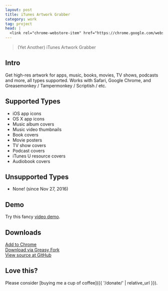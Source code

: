 ```yaml
---
layout: post
title: iTunes Artwork Grabber
category: work
tag: project
head: |
  <link rel="chrome-webstore-item" href="https://chrome.google.com/webstore/detail/pjdeblccplohlgedbefopohaedodcgci">
---
```


> (Yet Another) iTunes Artwork Grabber

## Intro

Get high-res artwork for apps, music, books, movies, TV shows, podcasts and more, all types supported. Works with Safari, Google Chrome, and Greasemonkey / Tampermonkey / Scriptish / etc.

## Supported Types

- iOS app icons
- OS X app icons
- Music album covers
- Music video thumbnails
- Book covers
- Movie posters
- TV show covers
- Podcast covers
- iTunes U resource covers
- Audiobook covers

## Unsupported Types

- None! (since Nov 27, 2016)

## Demo

Try this fancy [video demo](https://www.youtube.com/watch?v=8NVyzKb7VIY).

## Downloads

<div class="largetype">
  <div><a href="https://chrome.google.com/webstore/detail/pjdeblccplohlgedbefopohaedodcgci">Add to Chrome</a></div>
  <div><a href="https://greasyfork.org/en/scripts/8947-itunes-artwork-grabber-by-tunghsiao-liu">Download via Greasy Fork</a></div>
  <div><a href="https://github.com/sparanoid/itunes-artwork-grabber">View source at GitHub</a></div>
</div>

## Love this?

Please consider [buying me a cup of coffee]({{ '/donate/' | relative_url }}).
